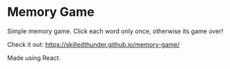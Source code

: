 # Memory Game

Simple memory game. Click each word only once, otherwise its game over!

Check it out: https://skilledthunder.github.io/memory-game/

Made using React.
